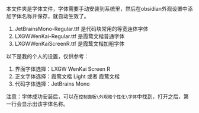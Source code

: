 本文件夹是字体文件，字体需要手动安装到系统里，然后在obsidian外观设置中添加字体名称并保存，就自动生效了。
1. JetBrainsMono-Regular.ttf 是代码块常用的等宽连体字体
2. LXGWWenKai-Regular.ttf 是霞鹜文楷普通字体
3. LXGWWenKaiScreenR.ttf 是霞鹜文楷加粗字体

以下是我的个人的设置，仅供参考：
1. 界面字体选择：LXGW WenKai Screen R
2. 正文字体选择：霞鹜文楷 Light 或者 霞鹜文楷
3. 代码字体选择：JetBrains Mono

注意：字体成功安装后，可以在`控制面板\外观和个性化\字体`中找到，打开之后，第一行会显示出该字体名称。